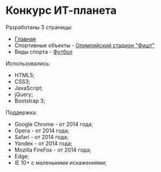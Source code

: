 <h1>Конкурс ИТ-планета</h1>
<p>Разработаны 3 страницы:
  <ul>
    <li><a href="https://zaytsevaleksandrv.github.io/universiade/index.html" target="_blank">Главная</a></li>
    <li>Спортивные объекты - <a href="https://zaytsevaleksandrv.github.io/universiade/object.html" target="_blank">Олимпийский стадион "Фишт"</a></li>
    <li>Виды спорта - <a href="https://zaytsevaleksandrv.github.io/universiade/sports.html" target="_blank">Футбол</a></li>
  </ul>
  Использовались:
  <ul>
    <li>HTML5;</li>
    <li>CSS3;</li>
    <li>JavaScript;</li>
    <li>jQuery;</li>
    <li>Bootstrap 3;</li>
  </ul>
  Поддержка:
   <ul>
    <li>Google Chrome - от 2014 года;</li>
    <li>Opera -  от 2014 года;</li>
    <li>Safari - от 2014 года;</li>
    <li>Yandex - от 2014 года;</li>
    <li>Mozilla FireFox -  от 2014 года;</li>
    <li>Edge;</li>
    <li>IE 10+ с маленькими искажениями;</li>
  </ul>
</p>
